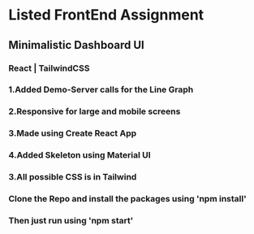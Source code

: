 
# Listed FrontEnd Assignment
## Minimalistic Dashboard UI 
### React | TailwindCSS

### 1.Added Demo-Server calls for the Line Graph
### 2.Responsive for large and mobile screens
### 3.Made using Create React App
### 4.Added Skeleton using Material UI
### 3.All possible CSS is in Tailwind

### Clone the Repo and install the packages using 'npm install'
### Then just run using 'npm start'